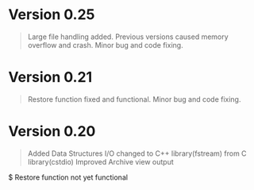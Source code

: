 # Version 0.25
  > Large file handling added. Previous versions caused memory overflow and crash.
  > Minor bug and code fixing.

# Version 0.21
  > Restore function fixed and functional.
  > Minor bug and code fixing.

# Version 0.20
  > Added Data Structures
  > I/O changed to C++ library(fstream) from C library(cstdio)
  > Improved Archive view output
  
  $ Restore function not yet functional
